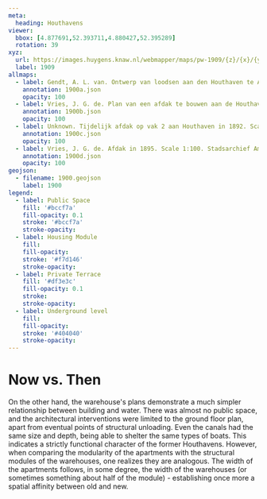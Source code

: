 ```yaml
---
meta:
  heading: Houthavens
viewer:
  bbox: [4.877691,52.393711,4.880427,52.395289]
  rotation: 39
xyz:
  url: https://images.huygens.knaw.nl/webmapper/maps/pw-1909/{z}/{x}/{y}.png
  label: 1909
allmaps:
  - label: Gendt, A. L. van. Ontwerp van loodsen aan den Houthaven te Amsterdam voor de firma Bontekoning en Aukes in 1876. Scale 1:200. Stadsarchief Amsterdam.
    annotation: 1900a.json
    opacity: 100
  - label: Vries, J. G. de. Plan van een afdak te bouwen aan de Houthaven op vak IV verhuurd aan de Heeren Altius em Comp te Amsterdam in 1897. Scale 1:100. Stadsarchief Amsterdam.
    annotation: 1900b.json
    opacity: 100
  - label: Unknown. Tijdelijk afdak op vak 2 aan Houthaven in 1892. Scale 1:100. Stadsarchief Amsterdam.
    annotation: 1900c.json
    opacity: 100
  - label: Vries, J. G. de. Afdak in 1895. Scale 1:100. Stadsarchief Amsterdam.
    annotation: 1900d.json
    opacity: 100
geojson:
  - filename: 1900.geojson
    label: 1900
legend:
  - label: Public Space
    fill: '#bccf7a'
    fill-opacity: 0.1
    stroke: '#bccf7a'
    stroke-opacity:
  - label: Housing Module 
    fill:
    fill-opacity:
    stroke: '#f7d146'
    stroke-opacity:
  - label: Private Terrace 
    fill: '#df3e3c'
    fill-opacity: 0.1
    stroke:
    stroke-opacity:
  - label: Underground level
    fill:
    fill-opacity:
    stroke: '#404040'
    stroke-opacity:
---
```

# Now vs. Then
On the other hand, the warehouse's plans demonstrate a much simpler relationship between building and water. There was almost no public space, and the architectural interventions were limited to the ground floor plan, apart from eventual points of structural unloading. Even the canals had the same size and depth, being able to shelter the same types of boats. This indicates a strictly functional character of the former Houthavens. However, when comparing the modularity of the apartments with the structural modules of the warehouses, one realizes they are analogous. The width of the apartments follows, in some degree, the width of the warehouses (or sometimes something about half of the module) - establishing once more a spatial affinity between old and new.
